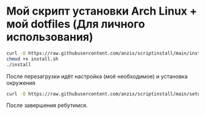 # Мой скрипт установки Arch Linux + мой dotfiles (Для личного использования)

```bash
curl -O https://raw.githubusercontent.com/anzix/scriptinstall/main/install.sh
chmod +x install.sh
./install
```

После перезагрузки идёт настройка (моё необходимое) и установка окружения

```bash
curl -O https://raw.githubusercontent.com/anzix/scriptinstall/main/setup.sh
```

После завершения ребутимся.
